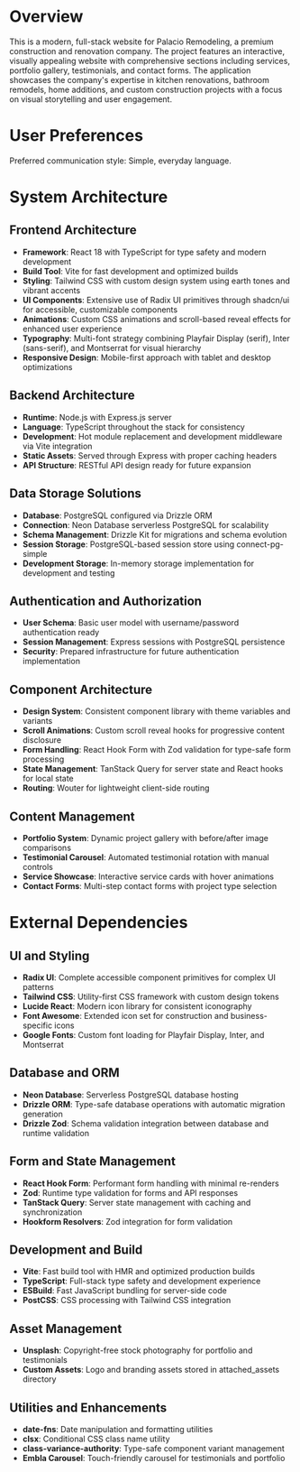 # Overview

This is a modern, full-stack website for Palacio Remodeling, a premium construction and renovation company. The project features an interactive, visually appealing website with comprehensive sections including services, portfolio gallery, testimonials, and contact forms. The application showcases the company's expertise in kitchen renovations, bathroom remodels, home additions, and custom construction projects with a focus on visual storytelling and user engagement.

# User Preferences

Preferred communication style: Simple, everyday language.

# System Architecture

## Frontend Architecture
- **Framework**: React 18 with TypeScript for type safety and modern development
- **Build Tool**: Vite for fast development and optimized builds
- **Styling**: Tailwind CSS with custom design system using earth tones and vibrant accents
- **UI Components**: Extensive use of Radix UI primitives through shadcn/ui for accessible, customizable components
- **Animations**: Custom CSS animations and scroll-based reveal effects for enhanced user experience
- **Typography**: Multi-font strategy combining Playfair Display (serif), Inter (sans-serif), and Montserrat for visual hierarchy
- **Responsive Design**: Mobile-first approach with tablet and desktop optimizations

## Backend Architecture
- **Runtime**: Node.js with Express.js server
- **Language**: TypeScript throughout the stack for consistency
- **Development**: Hot module replacement and development middleware via Vite integration
- **Static Assets**: Served through Express with proper caching headers
- **API Structure**: RESTful API design ready for future expansion

## Data Storage Solutions
- **Database**: PostgreSQL configured via Drizzle ORM
- **Connection**: Neon Database serverless PostgreSQL for scalability
- **Schema Management**: Drizzle Kit for migrations and schema evolution
- **Session Storage**: PostgreSQL-based session store using connect-pg-simple
- **Development Storage**: In-memory storage implementation for development and testing

## Authentication and Authorization
- **User Schema**: Basic user model with username/password authentication ready
- **Session Management**: Express sessions with PostgreSQL persistence
- **Security**: Prepared infrastructure for future authentication implementation

## Component Architecture
- **Design System**: Consistent component library with theme variables and variants
- **Scroll Animations**: Custom scroll reveal hooks for progressive content disclosure
- **Form Handling**: React Hook Form with Zod validation for type-safe form processing
- **State Management**: TanStack Query for server state and React hooks for local state
- **Routing**: Wouter for lightweight client-side routing

## Content Management
- **Portfolio System**: Dynamic project gallery with before/after image comparisons
- **Testimonial Carousel**: Automated testimonial rotation with manual controls
- **Service Showcase**: Interactive service cards with hover animations
- **Contact Forms**: Multi-step contact forms with project type selection

# External Dependencies

## UI and Styling
- **Radix UI**: Complete accessible component primitives for complex UI patterns
- **Tailwind CSS**: Utility-first CSS framework with custom design tokens
- **Lucide React**: Modern icon library for consistent iconography
- **Font Awesome**: Extended icon set for construction and business-specific icons
- **Google Fonts**: Custom font loading for Playfair Display, Inter, and Montserrat

## Database and ORM
- **Neon Database**: Serverless PostgreSQL database hosting
- **Drizzle ORM**: Type-safe database operations with automatic migration generation
- **Drizzle Zod**: Schema validation integration between database and runtime validation

## Form and State Management
- **React Hook Form**: Performant form handling with minimal re-renders
- **Zod**: Runtime type validation for forms and API responses
- **TanStack Query**: Server state management with caching and synchronization
- **Hookform Resolvers**: Zod integration for form validation

## Development and Build
- **Vite**: Fast build tool with HMR and optimized production builds
- **TypeScript**: Full-stack type safety and development experience
- **ESBuild**: Fast JavaScript bundling for server-side code
- **PostCSS**: CSS processing with Tailwind CSS integration

## Asset Management
- **Unsplash**: Copyright-free stock photography for portfolio and testimonials
- **Custom Assets**: Logo and branding assets stored in attached_assets directory

## Utilities and Enhancements
- **date-fns**: Date manipulation and formatting utilities
- **clsx**: Conditional CSS class name utility
- **class-variance-authority**: Type-safe component variant management
- **Embla Carousel**: Touch-friendly carousel for testimonials and portfolio